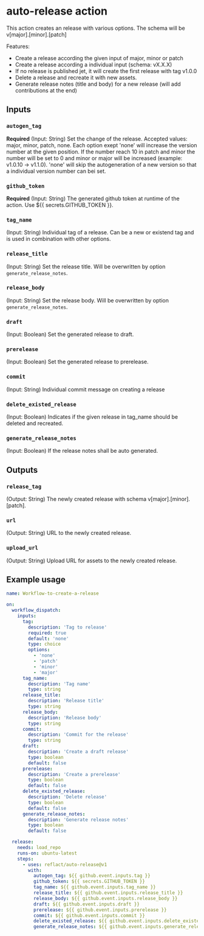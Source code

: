 # auto-release action

This action creates an release with various options.
The schema will be v[major].[minor].[patch]

Features:
- Create a release according the given input of major, minor or patch
- Create a release according a individual input (schema: vX.X.X)
- If no release is published jet, it will create the first release with tag v1.0.0
- Delete a release and recreate it with new assets.
- Generate release notes (title and body) for a new release (will add contributions at the end)

## Inputs

### `autogen_tag`

**Required** (Input: String) Set the change of the release. Accepted values: major, minor, patch, none. Each option exept 'none' will increase the version number at the given position. If the number reach 10 in patch and minor the number will be set to 0 and minor or major will be increased (example: v1.0.10 -> v1.1.0). 'none' will skip the autogeneration of a new version so that a individual version number can bei set.

### `github_token`

**Required** (Input: String) The generated github token at runtime of the action. Use ${{ secrets.GITHUB_TOKEN }}.

### `tag_name`

(Input: String) Individual tag of a release. Can be a new or existend tag and is used in combination with other options.

### `release_title`

(Input: String) Set the release title. Will be overwritten by option `generate_release_notes`.

### `release_body`

(Input: String) Set the release body. Will be overwritten by option `generate_release_notes`.

### `draft`

(Input: Boolean) Set the generated release to draft.

### `prerelease`

(Input: Boolean) Set the generated release to prerelease.

### `commit`

(Input: String) Individual commit message on creating a release

### `delete_existed_release`

(Input: Boolean) Indicates if the given release in tag_name should be deleted and recreated.

### `generate_release_notes`

(Input: Boolean) If the release notes shall be auto generated.


## Outputs

### `release_tag`

(Output: String) The newly created release with schema v[major].[minor].[patch].

### `url`

(Output: String) URL to the newly created release.

### `upload_url`

(Output: String) Upload URL for assets to the newly created release.

## Example usage

```yaml
name: Workflow-to-create-a-release

on:
  workflow_dispatch:
    inputs:
      tag:
        description: 'Tag to release'
        required: true
        default: 'none'
        type: choice
        options:
          - 'none'
          - 'patch'
          - 'minor'
          - 'major'
      tag_name:
        description: 'Tag name'
        type: string
      release_title:
        description: 'Release title'
        type: string
      release_body:
        description: 'Release body'
        type: string
      commit:
        description: 'Commit for the release'
        type: string
      draft:
        description: 'Create a draft release'
        type: boolean
        default: false
      prerelease:
        description: 'Create a prerelease'
        type: boolean
        default: false
      delete_existed_release:
        description: 'Delete release'
        type: boolean
        default: false
      generate_release_notes:
        description: 'Generate release notes'
        type: boolean
        default: false

  release:
    needs: load_repo
    runs-on: ubuntu-latest
    steps:
      - uses: reflact/auto-release@v1
        with:
          autogen_tag: ${{ github.event.inputs.tag }}
          github_token: ${{ secrets.GITHUB_TOKEN }}
          tag_name: ${{ github.event.inputs.tag_name }}
          release_title: ${{ github.event.inputs.release_title }}
          release_body: ${{ github.event.inputs.release_body }}
          draft: ${{ github.event.inputs.draft }}
          prerelease: ${{ github.event.inputs.prerelease }}
          commit: ${{ github.event.inputs.commit }}
          delete_existed_release: ${{ github.event.inputs.delete_existed_release }}
          generate_release_notes: ${{ github.event.inputs.generate_release_notes }}
```
